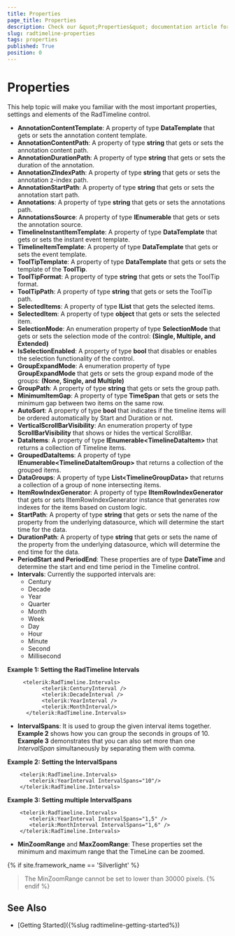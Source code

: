 ```yaml
---
title: Properties
page_title: Properties
description: Check our &quot;Properties&quot; documentation article for the RadTimeline {{ site.framework_name }} control.
slug: radtimeline-properties
tags: properties
published: True
position: 0
---
```


# Properties

This help topic will make you familiar with the most important properties, settings and elements of the RadTimeline control.


* __AnnotationContentTemplate__: A property of type __DataTemplate__ that gets or sets the annotation content template.
* __AnnotationContentPath__: A property of type __string__ that gets or sets the annotation content path.
* __AnnotationDurationPath__: A property of type __string__ that gets or sets the duration of the annotation.
* __AnnotationZIndexPath__: A property of type __string__ that gets or sets the annotation z-index path.
* __AnnotationStartPath__: A property of type __string__ that gets or sets the annotation start path.
* __Annotations__: A property of type __string__ that gets or sets the annotations path.
* __AnnotationsSource__: A property of type __IEnumerable__ that gets or sets the annotation source.
* __TimelineInstantItemTemplate__: A property of type __DataTemplate__ that gets or sets the instant event template.
* __TimelineItemTemplate__: A property of type __DataTemplate__ that gets or sets the event template.
* __ToolTipTemplate__: A property of type __DataTemplate__ that gets or sets the template of the __ToolTip__.
* __ToolTipFormat__: A property of type __string__ that gets or sets the ToolTip format.
* __ToolTipPath__: A property of type __string__ that gets or sets the ToolTip path.
* __SelectedItems__: A property of type __IList__ that gets the selected items.
* __SelectedItem__: A property of type __object__ that gets or sets the selected item.
* __SelectionMode__: An enumeration property of type __SelectionMode__ that gets or sets the selection mode of the control: __(Single, Multiple, and Extended)__
* __IsSelectionEnabled__: A property of type __bool__ that disables or enables the selection functionality of the control.
* __GroupExpandMode__: A enumeration property of type __GroupExpandMode__ that gets or sets the group expand mode of the groups: __(None, Single, and Multiple)__
* __GroupPath__: A property of type __string__ that gets or sets the group path.
* __MinimumItemGap__: A property of type __TimeSpan__ that gets or sets the minimum gap between two items on the same row.
* __AutoSort__: A property of type __bool__ that indicates if the timeline items will be ordered automatically by Start and Duration or not.
* __VerticalScrollBarVisibility__: An enumeration property of type __ScrollBarVisibility__ that shows or hides the vertical ScrollBar.
* __DataItems__: A property of type __IEnumerable\<TimelineDataItem\>__ that returns a collection of Timeline items.
* __GroupedDataItems__: A property of type __IEnumerable\<TimelineDataItemGroup\>__ that returns a collection of the grouped items.
* __DataGroups__: A property of type __List\<TimelineGroupData\>__ that returns a collection of a group of none intersecting items.
* __ItemRowIndexGenerator__: A property of type __IItemRowIndexGenerator__ that gets or sets IItemRowIndexGenerator instance that generates row indexes for the items based on custom logic.
* __StartPath__: A property of type __string__ that gets or sets the name of the property from the underlying datasource, which will determine the start time for the data.
* __DurationPath__: A property of type __string__ that gets or sets the name of the property from the underlying datasource, which will determine the end time for the data.
* __PeriodStart and PeriodEnd__: These properties are of type __DateTime__ and determine the start and end time period in the Timeline control.
* __Intervals__: Currently the supported intervals are:
	* Century
	* Decade
	* Year
	* Quarter
	* Month
	* Week
	* Day
	* Hour
	* Minute
	* Second
	* Millisecond
	
__Example 1: Setting the RadTimeline Intervals__

```XAML
	 <telerik:RadTimeline.Intervals>
	       <telerik:CenturyInterval />
	       <telerik:DecadeInterval />
	       <telerik:YearInterval />
	       <telerik:MonthInterval/>
	  </telerik:RadTimeline.Intervals>
```

* __IntervalSpans__:  It is used to group the given interval items together. __Example 2__ shows how you can group the seconds in groups of 10. __Example 3__ demonstrates that you can also set more than one *IntervalSpan* simultaneously by separating them with comma.
        
__Example 2: Setting the IntervalSpans__

```XAML
	<telerik:RadTimeline.Intervals>
	   <telerik:YearInterval IntervalSpans="10"/>
	</telerik:RadTimeline.Intervals>
```   

__Example 3: Setting multiple IntervalSpans__

```XAML
	<telerik:RadTimeline.Intervals>
	   <telerik:YearInterval IntervalSpans="1,5" />
	   <telerik:MonthInterval IntervalSpans="1,6" />
	</telerik:RadTimeline.Intervals>
```

* __MinZoomRange__ and __MaxZoomRange__: These properties set the minimum and maximum range that the TimeLine can be zoomed.

{% if site.framework_name == 'Silverlight' %}
> The MinZoomRange cannot be set to lower than 30000 pixels. 
{% endif %}

## See Also

* [Getting Started]({%slug radtimeline-getting-started%})